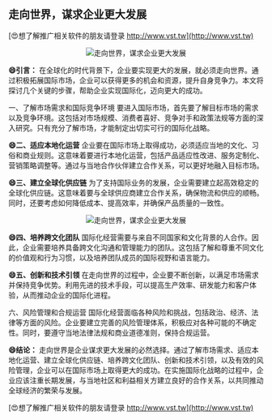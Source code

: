 ## **走向世界，谋求企业更大发展**

[😍想了解推广相关软件的朋友请登录 http://www.vst.tw](http://www.vst.tw)

 <center><img src="https://vst.tw/MP4/tuiguang/png/8.png" alt="走向世界，谋求企业更大发展"></center>

**😄引言：**
在全球化的时代背景下，企业要实现更大的发展，就必须走向世界。通过积极拓展国际市场，企业可以获得更多的机会和资源，提升自身竞争力。本文将探讨几个关键的步骤，帮助企业实现国际化，迈向更大的成功。

一、了解市场需求和国际竞争环境
要进入国际市场，首先要了解目标市场的需求以及竞争环境。这包括对市场规模、消费者喜好、竞争对手和政策法规等方面的深入研究。只有充分了解市场，才能制定出切实可行的国际化战略。

**😄二、适应本地化运营**
企业要在国际市场上取得成功，必须适应当地的文化、习俗和商业规则。这意味着要进行本地化运营，包括产品适应性改进、服务定制化、营销策略调整等。通过与当地合作伙伴建立合作关系，可以更好地融入目标市场。

**😄三、建立全球化供应链**
为了支持国际业务的发展，企业需要建立起高效稳定的全球化供应链。这意味着要与全球供应商建立合作关系，确保物流和供应的顺畅。同时，还要考虑如何降低成本、提高效率，并确保产品质量的一致性。

 <center><img src="https://vst.tw/MP4/tuiguang/png/5.png" alt="走向世界，谋求企业更大发展"></center>

**😄四、培养跨文化团队**
国际化经营需要与来自不同国家和文化背景的人合作。因此，企业需要培养具备跨文化沟通和管理能力的团队。这包括了解和尊重不同文化的价值观和行为习惯，以及培养团队成员的国际视野和语言能力。

**😄五、创新和技术引领**
在走向世界的过程中，企业要不断创新，以满足市场需求并保持竞争优势。利用先进的技术手段，可以提高生产效率、研发能力和客户体验，从而推动企业的国际化进程。

六、风险管理和合规运营
国际化经营面临各种风险和挑战，包括政治、经济、法律等方面的风险。企业要建立完善的风险管理体系，积极应对各种可能的不确定性。同时，要遵守当地法律法规和商业道德准则，保持合规运营。

**😄结论：**
走向世界是企业谋求更大发展的必然选择。通过了解市场需求、适应本地化运营、建立全球化供应链、培养跨文化团队、创新和技术引领，以及有效的风险管理，企业可以在国际市场上取得更大的成功。在实施国际化战略的过程中，企业应该注重长期发展，与当地社区和利益相关方建立良好的合作关系，以共同推动全球经济的繁荣与发展。

[😍想了解推广相关软件的朋友请登录 http://www.vst.tw](http://www.vst.tw)



